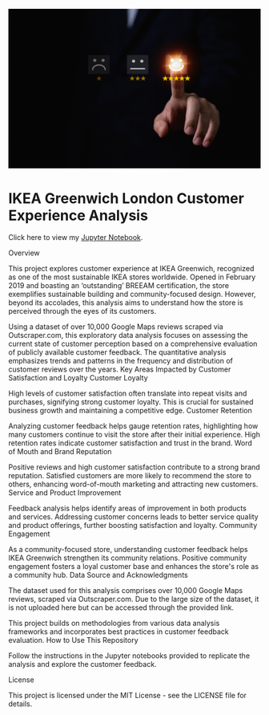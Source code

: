 ![Title Image](https://github.com/datadaab/google-maps-reviews-analysis/blob/main/giving_feedback.jpg)

# IKEA Greenwich London Customer Experience Analysis

Click here to view my [Jupyter Notebook](https://github.com/datadaab/google-maps-reviews-analysis/blob/main/greenwich_ratings.ipynb).

Overview

This project explores customer experience at IKEA Greenwich, recognized as one of the most sustainable IKEA stores worldwide. Opened in February 2019 and boasting an ‘outstanding’ BREEAM certification, the store exemplifies sustainable building and community-focused design. However, beyond its accolades, this analysis aims to understand how the store is perceived through the eyes of its customers.

Using a dataset of over 10,000 Google Maps reviews scraped via Outscraper.com, this exploratory data analysis focuses on assessing the current state of customer perception based on a comprehensive evaluation of publicly available customer feedback. The quantitative analysis emphasizes trends and patterns in the frequency and distribution of customer reviews over the years.
Key Areas Impacted by Customer Satisfaction and Loyalty
Customer Loyalty

High levels of customer satisfaction often translate into repeat visits and purchases, signifying strong customer loyalty. This is crucial for sustained business growth and maintaining a competitive edge.
Customer Retention

Analyzing customer feedback helps gauge retention rates, highlighting how many customers continue to visit the store after their initial experience. High retention rates indicate customer satisfaction and trust in the brand.
Word of Mouth and Brand Reputation

Positive reviews and high customer satisfaction contribute to a strong brand reputation. Satisfied customers are more likely to recommend the store to others, enhancing word-of-mouth marketing and attracting new customers.
Service and Product Improvement

Feedback analysis helps identify areas of improvement in both products and services. Addressing customer concerns leads to better service quality and product offerings, further boosting satisfaction and loyalty.
Community Engagement

As a community-focused store, understanding customer feedback helps IKEA Greenwich strengthen its community relations. Positive community engagement fosters a loyal customer base and enhances the store's role as a community hub.
Data Source and Acknowledgments

The dataset used for this analysis comprises over 10,000 Google Maps reviews, scraped via Outscraper.com. Due to the large size of the dataset, it is not uploaded here but can be accessed through the provided link.

This project builds on methodologies from various data analysis frameworks and incorporates best practices in customer feedback evaluation.
How to Use This Repository

Follow the instructions in the Jupyter notebooks provided to replicate the analysis and explore the customer feedback.

License

This project is licensed under the MIT License - see the LICENSE file for details.
